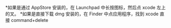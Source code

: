 *如果是通过 AppStore 安装的，在 Launchpad 中长按图标，然后点 xcode 左上的叉。
*如果是直接下载 dmg 安装的，在 Finder 中点应用程序，找到 xcode 直接 command+delete
